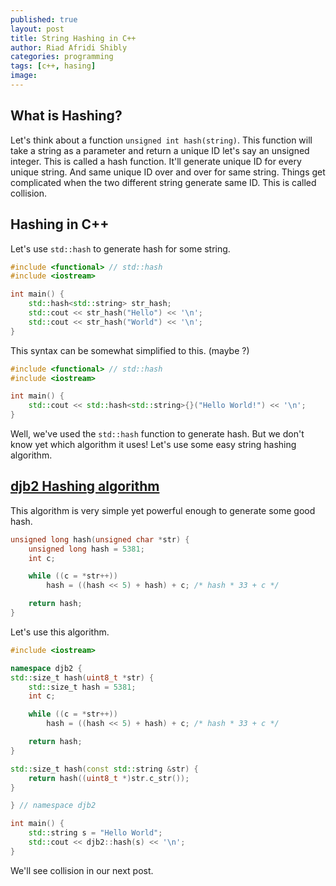 ```yaml
---
published: true
layout: post
title: String Hashing in C++
author: Riad Afridi Shibly
categories: programming
tags: [c++, hasing]
image:
---
```


## What is Hashing?

Let's think about a function `unsigned int hash(string)`. This function will take a string as a parameter and return a unique ID let's say an unsigned integer. This is called a hash function. It'll generate unique ID for every unique string. And same unique ID over and over for same string. Things get complicated when the two different string generate same ID. This is called collision.

## Hashing in C++
Let's use `std::hash` to generate hash for some string.

```cpp
#include <functional> // std::hash
#include <iostream>

int main() {
    std::hash<std::string> str_hash;
    std::cout << str_hash("Hello") << '\n';
    std::cout << str_hash("World") << '\n';
}
```

This syntax can be somewhat simplified to this. (maybe ?)

```cpp
#include <functional> // std::hash
#include <iostream>

int main() {
    std::cout << std::hash<std::string>{}("Hello World!") << '\n';
}
```

Well, we've used the `std::hash` function to generate hash. But we don't know yet which algorithm it uses! Let's use some easy string hashing algorithm.

## [djb2 Hashing algorithm](http://www.cse.yorku.ca/~oz/hash.html#djb2)

This algorithm is very simple yet powerful enough to generate some good hash.

```cpp
unsigned long hash(unsigned char *str) {
    unsigned long hash = 5381;
    int c;

    while ((c = *str++))
        hash = ((hash << 5) + hash) + c; /* hash * 33 + c */

    return hash;
}
```

Let's use this algorithm.

```cpp
#include <iostream>

namespace djb2 {
std::size_t hash(uint8_t *str) {
    std::size_t hash = 5381;
    int c;

    while ((c = *str++))
        hash = ((hash << 5) + hash) + c; /* hash * 33 + c */

    return hash;
}

std::size_t hash(const std::string &str) {
    return hash((uint8_t *)str.c_str());
}

} // namespace djb2

int main() {
    std::string s = "Hello World";
    std::cout << djb2::hash(s) << '\n';
}
```

We'll see collision in our next post.